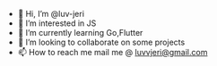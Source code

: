 - 👋 Hi, I’m @luv-jeri
- 👀 I’m interested in JS
- 🌱 I’m currently learning Go,Flutter
- 💞️ I’m looking to collaborate on some projects
- 📫 How to reach me mail me @ luvvjeri@gmail.com

<!---
luv-jeri/luv-jeri is a ✨ special ✨ repository because its `README.md` (this file) appears on your GitHub profile.
You can click the Preview link to take a look at your changes.
--->
